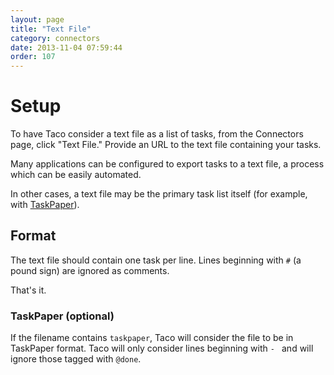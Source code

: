 ```yaml
---
layout: page
title: "Text File"
category: connectors
date: 2013-11-04 07:59:44
order: 107
---
```


# Setup

To have Taco consider a text file as a list of tasks, from the
Connectors page, click "Text File." Provide an URL to the text file
containing your tasks.

Many applications can be configured to export tasks to a text file,
a process which can be easily automated.

In other cases, a text file may be the primary task list itself (for
example, with [TaskPaper](http://www.hogbaysoftware.com/products/taskpaper)).

## Format

The text file should contain one task per line. Lines beginning with `#`
(a pound sign) are ignored as comments.

That's it.

### TaskPaper (optional)

If the filename contains `taskpaper`, Taco will consider the file to be
in TaskPaper format. Taco will only consider lines beginning with `- `
and will ignore those tagged with `@done`.
